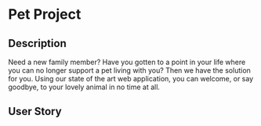 # Pet Project

## Description
Need a new family member? Have you gotten to a point in your life where you can no longer support a pet living with you? Then we have the solution for you. Using our state of the art web application, you can welcome, or say goodbye, to your lovely animal in no time at all. 

## User Story
